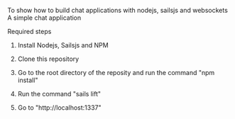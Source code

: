 To show how to build chat applications with nodejs, sailsjs and websockets
A simple chat application

Required steps

1. Install Nodejs, Sailsjs and NPM

2. Clone this repository

3. Go to the root directory of the reposity and run the command "npm install"

4. Run the command "sails lift"

5. Go to "http://localhost:1337"
